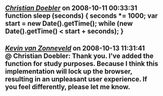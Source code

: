 *[Christian Doebler](www.tinxx.de)* on 2008-10-11 00:33:31  
function sleep (seconds) {
	seconds *= 1000;
	var start = new Date().getTime();
	while (new Date().getTime() &lt; start + seconds);
}
---------------------------------------
*[Kevin van Zonneveld](http://kevin.vanzonneveld.net)* on 2008-10-13 11:31:41  
@ Christian Doebler: Thank you. I've added the function for study purposes. Because I think this implementation will lock up the browser, resulting in an unpleasant user experience. If you feel differently, please let me know.
---------------------------------------
